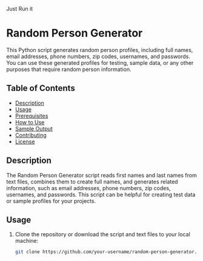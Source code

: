 Just Run it
# Random Person Generator

This Python script generates random person profiles, including full names, email addresses, phone numbers, zip codes, usernames, and passwords. You can use these generated profiles for testing, sample data, or any other purposes that require random person information.

## Table of Contents

- [Description](#description)
- [Usage](#usage)
- [Prerequisites](#prerequisites)
- [How to Use](#how-to-use)
- [Sample Output](#sample-output)
- [Contributing](#contributing)
- [License](#license)

## Description

The Random Person Generator script reads first names and last names from text files, combines them to create full names, and generates related information, such as email addresses, phone numbers, zip codes, usernames, and passwords. This script can be helpful for creating test data or sample profiles for your projects.

## Usage

1. Clone the repository or download the script and text files to your local machine:

   ```bash
   git clone https://github.com/your-username/random-person-generator.git
